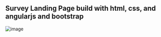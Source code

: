 ## Survey Landing Page build with html, css, and angularjs and bootstrap

![image](https://github.com/Chinyee18/simple-survey/assets/53111687/e4620877-10cb-4a2e-92c9-247479698e22)


